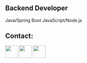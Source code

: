 <p align="left"> 

## Backend Developer
  Java/Spring Boot
  JavaScript/Node.js
  
## Contact:


<a href = "mailto:arthurleonel70@gmail.com"><img src="https://www.citypng.com/public/uploads/preview/-11597283936hxzfkdluih.png" widht="0" height="40" target="_blank"></a> <a href = "https://www.linkedin.com/in/arthur-tavares-8b0881249/"><img src="https://upload.wikimedia.org/wikipedia/commons/thumb/f/f8/LinkedIn_icon_circle.svg/2048px-LinkedIn_icon_circle.svg.png" width="40" height="40" target="_blank"></a>
<a href = "https://wa.me/+5531985753335"><img src="https://img.icons8.com/officel/344/whatsapp.png" width="40" height="40" target="_blank"></a>
  
  
   
   
 


